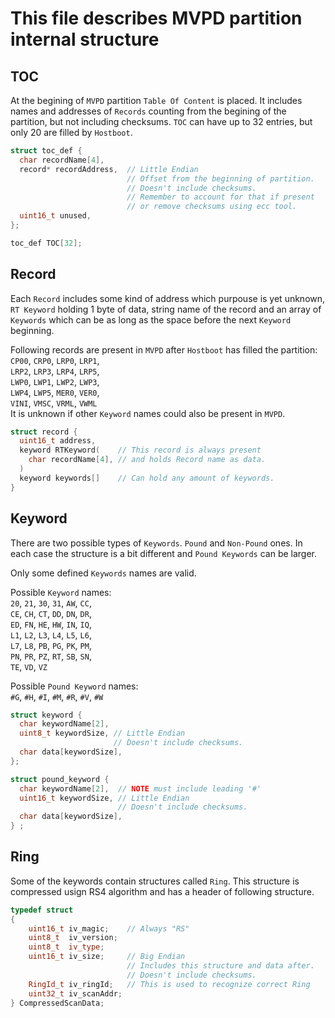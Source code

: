 # This file describes MVPD partition internal structure

## TOC
At the begining of `MVPD` partition `Table Of Content` is placed.
It includes names and addresses of `Records` counting from the begining
of the partition, but not including checksums.
`TOC` can have up to 32 entries, but only 20 are filled by `Hostboot`.

```cpp
struct toc_def {
  char recordName[4],
  record* recordAddress,  // Little Endian
                          // Offset from the beginning of partition.
                          // Doesn't include checksums.
                          // Remember to account for that if present
                          // or remove checksums using ecc tool.
  uint16_t unused,
};

toc_def TOC[32];
```

## Record
Each `Record` includes some kind of address which purpouse is yet unknown,
`RT Keyword` holding 1 byte of data, string name of the record
and an array of `Keywords` which can be as long as
the space before the next `Keyword` beginning.

Following records are present in `MVPD` after `Hostboot` has filled the partition:\
`CP00`, `CRP0`, `LRP0`, `LRP1`,\
`LRP2`, `LRP3`, `LRP4`, `LRP5`,\
`LWP0`, `LWP1`, `LWP2`, `LWP3`,\
`LWP4`, `LWP5`, `MER0`, `VER0`,\
`VINI`, `VMSC`, `VRML`, `VWML`\
It is unknown if other `Keyword` names could also be present in `MVPD`.

```cpp
struct record {
  uint16_t address,
  keyword RTKeyword(    // This record is always present
    char recordName[4], // and holds Record name as data.
  )
  keyword keywords[]    // Can hold any amount of keywords.
}

```

## Keyword

There are two possible types of `Keywords`. `Pound` and `Non-Pound` ones.
In each case the structure is a bit different and `Pound Keywords` can be larger.

Only some defined `Keywords` names are valid.

Possible `Keyword` names:\
`20`, `21`, `30`, `31`, `AW`, `CC`,\
`CE`, `CH`, `CT`, `DD`, `DN`, `DR`,\
`ED`, `FN`, `HE`, `HW`, `IN`, `IQ`,\
`L1`, `L2`, `L3`, `L4`, `L5`, `L6`,\
`L7`, `L8`, `PB`, `PG`, `PK`, `PM`,\
`PN`, `PR`, `PZ`, `RT`, `SB`, `SN`,\
`TE`, `VD`, `VZ`

Possible `Pound Keyword` names:\
`#G`, `#H`, `#I`, `#M`, `#R`, `#V`, `#W`

```cpp
struct keyword {
  char keywordName[2],
  uint8_t keywordSize, // Little Endian
                       // Doesn't include checksums.
  char data[keywordSize],
};

struct pound_keyword {
  char keywordName[2],  // NOTE must include leading '#'
  uint16_t keywordSize, // Little Endian
                        // Doesn't include checksums.
  char data[keywordSize],
} ;
```

## Ring

Some of the keywords contain structures called `Ring`.
This structure is compressed usign RS4 algorithm and has a header of
following structure.
```cpp
typedef struct
{
    uint16_t iv_magic;    // Always "RS"
    uint8_t  iv_version;
    uint8_t  iv_type;
    uint16_t iv_size;     // Big Endian
                          // Includes this structure and data after.
                          // Doesn't include checksums.
    RingId_t iv_ringId;   // This is used to recognize correct Ring
    uint32_t iv_scanAddr;
} CompressedScanData;
```
